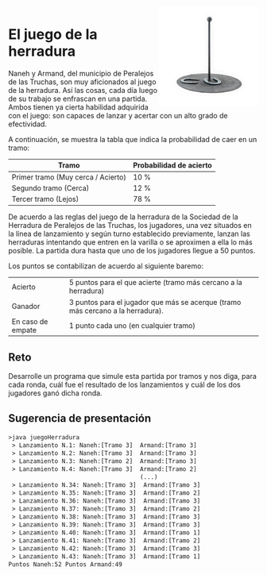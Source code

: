 <img src="../../imagenes/521-REF-HERRA-JUEGO-ROS-001-1.jpg" width="40%" align="right"/>

# El juego de la herradura

Naneh y Armand, del municipio de Peralejos de las Truchas, son muy aficionados al juego de la herradura. Así las cosas, cada día luego de su trabajo se enfrascan en una partida. Ambos tienen ya cierta habilidad adquirida con el juego: son capaces de lanzar y acertar con un alto grado de efectividad.

A continuación, se muestra la tabla que indica la probabilidad de caer en un tramo:

<div align=center>

|Tramo|Probabilidad de acierto|
|-|-|
Primer tramo (Muy cerca / Acierto)|10 %
Segundo tramo (Cerca)|12 %
Tercer tramo (Lejos)|78 %

</div>

De acuerdo a las reglas del juego de la herradura de la Sociedad de la Herradura de Peralejos de las Truchas, los jugadores, una vez situados en la línea de lanzamiento y según turno establecido previamente, lanzan las herraduras intentando que entren en la varilla o se aproximen a ella lo más posible. La partida dura hasta que uno de los jugadores llegue a 50 puntos. 

Los puntos se contabilizan de acuerdo al siguiente baremo:

|||
|-|-|
Acierto|5 puntos para el que acierte (tramo más cercano a la herradura)
Ganador|3 puntos para el jugador que más se acerque (tramo más cercano a la herradura).
En caso de empate|1 punto cada uno (en cualquier tramo)

## Reto

Desarrolle un programa que simule esta partida por tramos y nos diga, para cada ronda, cuál fue el resultado de los lanzamientos y cuál de los dos jugadores ganó dicha ronda.

## Sugerencia de presentación

```
>java juegoHerradura
 > Lanzamiento N.1: Naneh:[Tramo 3]  Armand:[Tramo 3]
 > Lanzamiento N.2: Naneh:[Tramo 3]  Armand:[Tramo 3]
 > Lanzamiento N.3: Naneh:[Tramo 2]  Armand:[Tramo 3]
 > Lanzamiento N.4: Naneh:[Tramo 3]  Armand:[Tramo 2]
                                     (...)
 > Lanzamiento N.34: Naneh:[Tramo 3]  Armand:[Tramo 3]
 > Lanzamiento N.35: Naneh:[Tramo 3]  Armand:[Tramo 2]
 > Lanzamiento N.36: Naneh:[Tramo 3]  Armand:[Tramo 3]
 > Lanzamiento N.37: Naneh:[Tramo 3]  Armand:[Tramo 2]
 > Lanzamiento N.38: Naneh:[Tramo 3]  Armand:[Tramo 3]
 > Lanzamiento N.39: Naneh:[Tramo 3]  Armand:[Tramo 3]
 > Lanzamiento N.40: Naneh:[Tramo 3]  Armand:[Tramo 1]
 > Lanzamiento N.41: Naneh:[Tramo 3]  Armand:[Tramo 2]
 > Lanzamiento N.42: Naneh:[Tramo 3]  Armand:[Tramo 3]
 > Lanzamiento N.43: Naneh:[Tramo 3]  Armand:[Tramo 1]
Puntos Naneh:52 Puntos Armand:49
```

